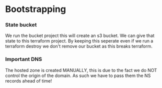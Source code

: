 
# Bootstrapping
### State bucket

We run the bucket project this will create an s3 bucket. We can give that state to this terraform project.
By keeping this seperate even if we run a terraform destroy we don't remove our bucket as this breaks terraform.

### Important DNS

The hosted zone is created MANUALLY, this is due to the fact we do NOT control the origin of the domain.
As such we have to pass them the NS records ahead of time!

<!-- BEGIN_TF_DOCS -->
<!-- END_TF_DOCS -->
